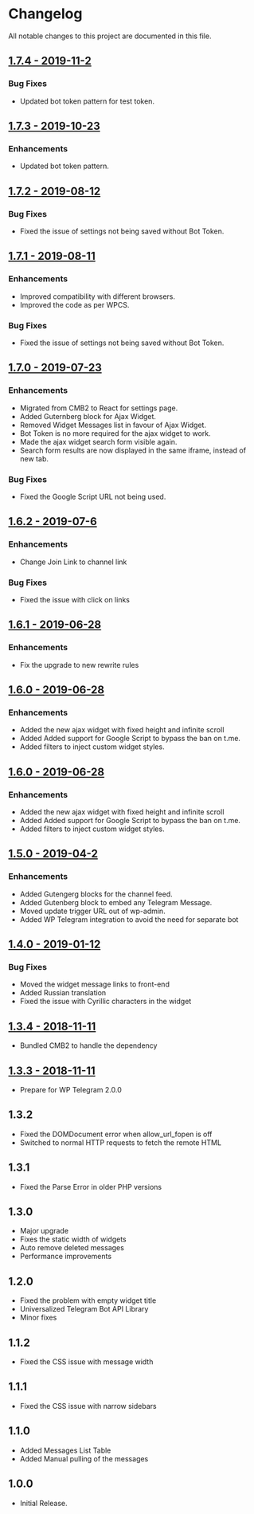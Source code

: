 # Changelog
All notable changes to this project are documented in this file.

## [1.7.4 - 2019-11-2](https://github.com/manzoorwanijk/wptelegram-widget/releases/tag/v1.7.4)
### Bug Fixes
* Updated bot token pattern for test token.

## [1.7.3 - 2019-10-23](https://github.com/manzoorwanijk/wptelegram-widget/releases/tag/v1.7.3)
### Enhancements
* Updated bot token pattern.

## [1.7.2 - 2019-08-12](https://github.com/manzoorwanijk/wptelegram-widget/releases/tag/v1.7.2)
### Bug Fixes
* Fixed the issue of settings not being saved without Bot Token.

## [1.7.1 - 2019-08-11](https://github.com/manzoorwanijk/wptelegram-widget/releases/tag/v1.7.1)
### Enhancements
* Improved compatibility with different browsers.
* Improved the code as per WPCS.

### Bug Fixes
* Fixed the issue of settings not being saved without Bot Token.

## [1.7.0 - 2019-07-23](https://github.com/manzoorwanijk/wptelegram-widget/releases/tag/v1.7.0)
### Enhancements
* Migrated from CMB2 to React for settings page.
* Added Guternberg block for Ajax Widget.
* Removed Widget Messages list in favour of Ajax Widget.
* Bot Token is no more required for the ajax widget to work.
* Made the ajax widget search form visible again.
* Search form results are now displayed in the same iframe, instead of new tab.

### Bug Fixes
* Fixed the Google Script URL not being used.

## [1.6.2 - 2019-07-6](https://github.com/manzoorwanijk/wptelegram-widget/releases/tag/v1.6.2)
### Enhancements
* Change Join Link to channel link

### Bug Fixes
* Fixed the issue with click on links

## [1.6.1 - 2019-06-28](https://github.com/manzoorwanijk/wptelegram-widget/releases/tag/v1.6.1)
### Enhancements
* Fix the upgrade to new rewrite rules

## [1.6.0 - 2019-06-28](https://github.com/manzoorwanijk/wptelegram-widget/releases/tag/v1.6.1)
### Enhancements
* Added the new ajax widget with fixed height and infinite scroll
* Added Added support for Google Script to bypass the ban on t.me.
* Added filters to inject custom widget styles.

## [1.6.0 - 2019-06-28](https://github.com/manzoorwanijk/wptelegram-widget/releases/tag/v1.6.0)
### Enhancements
* Added the new ajax widget with fixed height and infinite scroll
* Added Added support for Google Script to bypass the ban on t.me.
* Added filters to inject custom widget styles.

## [1.5.0 - 2019-04-2](https://github.com/manzoorwanijk/wptelegram-widget/releases/tag/v1.5.0)
### Enhancements
* Added Gutengerg blocks for the channel feed.
* Added Gutenberg block to embed any Telegram Message.
* Moved update trigger URL out of wp-admin.
* Added WP Telegram integration to avoid the need for separate bot

## [1.4.0 - 2019-01-12](https://github.com/manzoorwanijk/wptelegram-widget/releases/tag/v1.4.0)
### Bug Fixes
* Moved the widget message links to front-end
* Added Russian translation
* Fixed the issue with Cyrillic characters in the widget

## [1.3.4 - 2018-11-11](https://github.com/manzoorwanijk/wptelegram-widget/releases/tag/1.3.4)
* Bundled CMB2 to handle the dependency

## [1.3.3 - 2018-11-11](https://github.com/manzoorwanijk/wptelegram-widget/releases/tag/1.3.3)
* Prepare for WP Telegram 2.0.0

## 1.3.2
* Fixed the DOMDocument error when allow_url_fopen is off
* Switched to normal HTTP requests to fetch the remote HTML

## 1.3.1
* Fixed the Parse Error in older PHP versions

## 1.3.0
* Major upgrade
* Fixes the static width of widgets
* Auto remove deleted messages
* Performance improvements

## 1.2.0
* Fixed the problem with empty widget title
* Universalized Telegram Bot API Library
* Minor fixes

## 1.1.2
* Fixed the CSS issue with message width

## 1.1.1
* Fixed the CSS issue with narrow sidebars

## 1.1.0
* Added Messages List Table
* Added Manual pulling of the messages

## 1.0.0
* Initial Release.